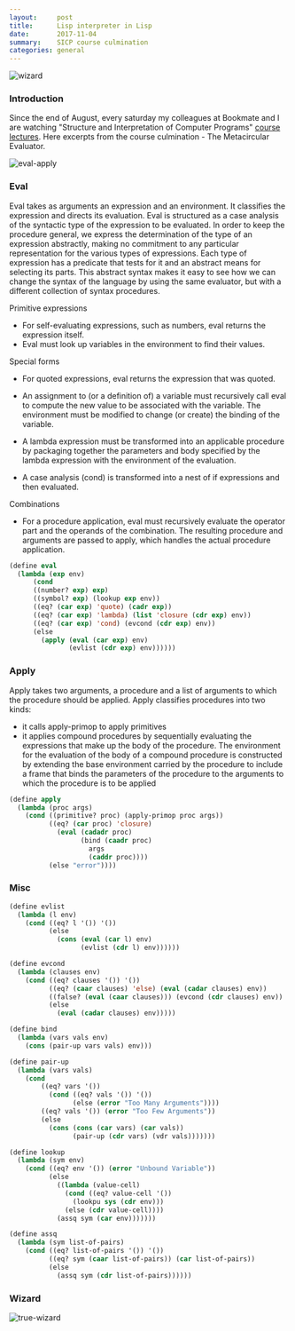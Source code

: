```yaml
---
layout:     post
title:      Lisp interpreter in Lisp
date:       2017-11-04
summary:    SICP course culmination
categories: general
---
```


![wizard](https://i.imgur.com/kN7MYLz.jpg)

### Introduction

Since the end of August, every saturday my colleagues at Bookmate and I are watching "Structure and Interpretation of Computer Programs" [course lectures](https://www.youtube.com/playlist?list=PL4kmJpCNr9UJtH-YZkSqkUhgRku55_Pf6). Here excerpts from the course culmination - The Metacircular Evaluator.

![eval-apply](http://sicp.phoenixinquis.net/4.1-eval-apply.svg)

### Eval

Eval takes as arguments an expression and an environment. It classifies the expression and directs its evaluation. Eval is structured as a case analysis of the syntactic type of the expression to be evaluated. In order to keep the procedure general, we express the determination of the type of an expression abstractly, making no commitment to any particular representation for the various types of expressions. Each type of expression has a predicate that tests for it and an abstract means for selecting its parts. This abstract syntax makes it easy to see how we can change the syntax of the language by using the same evaluator, but with a different collection of syntax procedures.

Primitive expressions

- For self-evaluating expressions, such as numbers, eval returns the expression itself.
- Eval must look up variables in the environment to find their values.

Special forms

- For quoted expressions, eval returns the expression that was quoted.

- An assignment to (or a definition of) a variable must recursively call eval to compute the new value to be associated with the variable. The environment must be modified to change (or create) the binding of the variable.

- A lambda expression must be transformed into an applicable procedure by packaging together the parameters and body specified by the lambda expression with the environment of the evaluation.

- A case analysis (cond) is transformed into a nest of if expressions and then evaluated.

Combinations

- For a procedure application, eval must recursively evaluate the operator part and the operands of the combination. The resulting procedure and arguments are passed to apply, which handles the actual procedure application.

```lisp
(define eval
  (lambda (exp env)
      (cond
      ((number? exp) exp)
      ((symbol? exp) (lookup exp env))
      ((eq? (car exp) 'quote) (cadr exp))
      ((eq? (car exp) 'lambda) (list 'closure (cdr exp) env))
      ((eq? (car exp) 'cond) (evcond (cdr exp) env))
      (else
        (apply (eval (car exp) env)
               (evlist (cdr exp) env))))))
```
### Apply

Apply takes two arguments, a procedure and a list of arguments to which the procedure should be applied. Apply classifies procedures into two kinds:

- it calls apply-primop to apply primitives
- it applies compound procedures by sequentially evaluating the expressions that make up the body of the procedure. The environment for the evaluation of the body of a compound procedure is constructed by extending the base environment carried by the procedure to include a frame that binds the parameters of the procedure to the arguments to which the procedure is to be applied

```lisp
(define apply
  (lambda (proc args)
    (cond ((primitive? proc) (apply-primop proc args))
          ((eq? (car proc) 'closure)
            (eval (cadadr proc)
                  (bind (caadr proc)
                    args
                    (caddr proc))))
          (else "error"))))
```

### Misc
```lisp
(define evlist
  (lambda (l env)
    (cond ((eq? l '()) '())
          (else
            (cons (eval (car l) env)
                  (evlist (cdr l) env))))))

(define evcond
  (lambda (clauses env)
    (cond ((eq? clauses '()) '())
          ((eq? (caar clauses) 'else) (eval (cadar clauses) env))
          ((false? (eval (caar clauses))) (evcond (cdr clauses) env))
          (else
            (eval (cadar clauses) env)))))

(define bind
  (lambda (vars vals env)
    (cons (pair-up vars vals) env)))

(define pair-up
  (lambda (vars vals)
    (cond
        ((eq? vars '())
          (cond ((eq? vals '()) '())
                (else (error "Too Many Arguments"))))
        ((eq? vals '()) (error "Too Few Arguments"))
        (else
          (cons (cons (car vars) (car vals))
                (pair-up (cdr vars) (vdr vals)))))))

(define lookup
  (lambda (sym env)
    (cond ((eq? env '()) (error "Unbound Variable"))
          (else
            ((lambda (value-cell)
              (cond ((eq? value-cell '())
                (lookpu sys (cdr env)))
              (else (cdr value-cell))))
            (assq sym (car env)))))))

(define assq
  (lambda (sym list-of-pairs)
    (cond ((eq? list-of-pairs '()) '())
          ((eq? sym (caar list-of-pairs)) (car list-of-pairs))
          (else
            (assq sym (cdr list-of-pairs))))))
```

### Wizard

![true-wizard](https://i.imgur.com/UFHzdBV.jpg)
